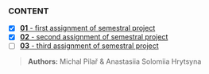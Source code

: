 ### CONTENT

- [x] [**01** - first assignment of semestral project](01)
- [x] [**02** - second assignment of semestral project](02)
- [ ] [**03** - third assignment of semestral project](03)

> **Authors:** Michal Pilař & Anastasiia Solomiia Hrytsyna
